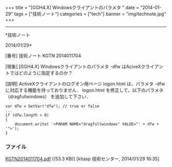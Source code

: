 ﻿+++
title = "[GGH4.X] Windowsクライアントのパラメタ "
date = "2014-01-29"
tags = ["技術ノート"]
categories = ["tech"]
banner = "img/technote.jpg"
+++

-----------------------------------------------------------------------------------------------------------------------------

*技術ノート

2014/01/29*


[番号]
技術ノート KGTN 2014011704

[現象]
[GGH4.X] Windowsクライアントのパラメタ -dfw
はAciveXクライアントではどのように指定するのか？

[説明]
ActiveXクライアントのログオン用ページ logon.html は，パラメタ -dfw
に対応する機能を持っておりません． logon.html を修正して，以下のパラメタ
（dragfullwindows） を追加して下さい．

    var dfw = GetVar("dfw"); // true or false
    ...
    if (dfw.length > 0)
    {
        document.write( '<PARAM NAME="dragfullwindows" VALUE="' + dfw + '">');
    }


### ファイル

 
 


[KGTN2014011704.pdf](http://techreport.kitasp.net/attachments/download/1491/KGTN2014011704.pdf)
 [(53.3 KB)] [kitasp 技術センター, 2014/01/29
16:35]


 


 

